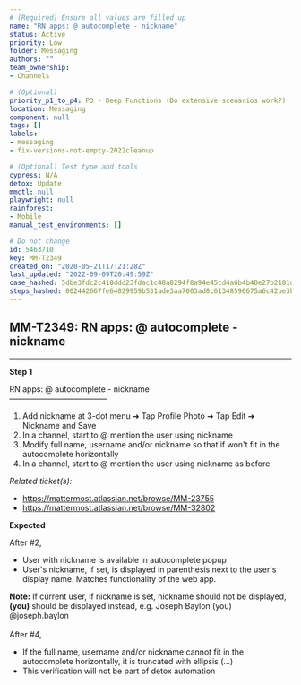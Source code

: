 ```yaml
---
# (Required) Ensure all values are filled up
name: "RN apps: @ autocomplete - nickname"
status: Active
priority: Low
folder: Messaging
authors: ""
team_ownership: 
- Channels

# (Optional)
priority_p1_to_p4: P3 - Deep Functions (Do extensive scenarios work?)
location: Messaging
component: null
tags: []
labels: 
- messaging
- fix-versions-not-empty-2022cleanup

# (Optional) Test type and tools
cypress: N/A
detox: Update
mmctl: null
playwright: null
rainforest: 
- Mobile
manual_test_environments: []

# Do not change
id: 5463710
key: MM-T2349
created_on: "2020-05-21T17:21:28Z"
last_updated: "2022-09-09T20:49:59Z"
case_hashed: 5dbe3fdc2c418ddd23fdac1c48a8294f8a94e45cd4a6b4b40e27b2181decc1663e2d97f63f4c98cbfa26bef0f470a022
steps_hashed: 002442667fe64029959b531ade3aa7003ad8c61348590675a6c42be3ba821093fc9f385bd79c8ec785b6b14ab5797dee
---
```


<!-- (Auto-generated) Based on frontmatter's "key" and "name" -->

## MM-T2349: RN apps: @ autocomplete - nickname

---

**Step 1**

RN apps: @ autocomplete - nickname\
–––––––––––––––––––––––––

1. Add nickname at 3-dot menu ➜ Tap Profile Photo ➜ Tap Edit ➜ Nickname and Save
2. In a channel, start to @ mention the user using nickname
3. Modify full name, username and/or nickname so that if won't fit in the autocomplete horizontally
4. In a channel, start to @ mention the user using nickname as before

_Related ticket(s):_

- <https://mattermost.atlassian.net/browse/MM-23755>
- <https://mattermost.atlassian.net/browse/MM-32802>

**Expected**

After #2,

- User with nickname is available in autocomplete popup
- User's nickname, if set, is displayed in parenthesis next to the user's display name. Matches functionality of the web app.

**Note:** If current user, if nickname is set, nickname should not be displayed, **(you)** should be displayed instead, e.g. Joseph Baylon (you) @joseph.baylon\
\
After #4,

- If the full name, username and/or nickname cannot fit in the autocomplete horizontally, it is truncated with ellipsis (...)
- This verification will not be part of detox automation
